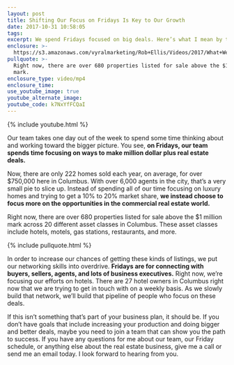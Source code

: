 ```yaml
---
layout: post
title: Shifting Our Focus on Fridays Is Key to Our Growth
date: 2017-10-31 10:58:05
tags:
excerpt: We spend Fridays focused on big deals. Here’s what I mean by that.
enclosure: >-
  https://s3.amazonaws.com/vyralmarketing/Rob+Ellis/Videos/2017/What+We+Do+On+Fridays+-+Central+Ohio+Real+Estate+Agent.mp4
pullquote: >-
  Right now, there are over 680 properties listed for sale above the $1 million
  mark.
enclosure_type: video/mp4
enclosure_time:
use_youtube_image: true
youtube_alternate_image:
youtube_code: k7NxYfFCQaI
---
```



{% include youtube.html %}

Our team takes one day out of the week to spend some time thinking about and working toward the bigger picture. You see, **on Fridays, our team spends time focusing on ways to make million dollar plus real estate deals.**

Now, there are only 222 homes sold each year, on average, for over $750,000 here in Columbus. With over 6,000 agents in the city, that’s a very small pie to slice up. Instead of spending all of our time focusing on luxury homes and trying to get a 10% to 20% market share, **we instead choose to focus more on the opportunities in the commercial real estate world.**

Right now, there are over 680 properties listed for sale above the $1 million mark across 20 different asset classes in Columbus. These asset classes include hotels, motels, gas stations, restaurants, and more.

{% include pullquote.html %}

In order to increase our chances of getting these kinds of listings, we put our networking skills into overdrive. **Fridays are for connecting with buyers, sellers, agents, and lots of business executives.** Right now, we’re focusing our efforts on hotels. There are 27 hotel owners in Columbus right now that we are trying to get in touch with on a weekly basis. As we slowly build that network, we’ll build that pipeline of people who focus on these deals.

If this isn’t something that’s part of your business plan, it should be. If you don’t have goals that include increasing your production and doing bigger and better deals, maybe you need to join a team that can show you the path to success. If you have any questions for me about our team, our Friday schedule, or anything else about the real estate business, give me a call or send me an email today. I look forward to hearing from you.